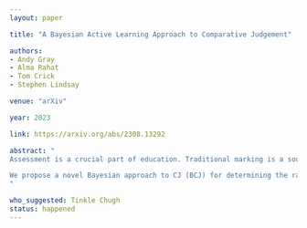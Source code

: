 ```yaml
---
layout: paper

title: "A Bayesian Active Learning Approach to Comparative Judgement"

authors:
- Andy Gray
- Alma Rahat
- Tom Crick
- Stephen Lindsay

venue: "arXiv"

year: 2023

link: https://arxiv.org/abs/2308.13292

abstract: "
Assessment is a crucial part of education. Traditional marking is a source of inconsistencies and unconscious bias, placing a high cognitive load on the assessors. An approach to address these issues is comparative judgement (CJ). In CJ, the assessor is presented with a pair of items and is asked to select the better one. Following a series of comparisons, a rank is derived using a ranking model, for example, the BTM, based on the results. While CJ is considered a reliable method for marking, there are concerns around transparency, and the ideal number of pairwise comparisons to generate a reliable estimation of the rank order is not known. Additionally, there have been attempts to generate a method of selecting pairs that should be compared next in an informative manner, but some existing methods are known to have created their own bias within results inflating the reliability metric used. As a result, a random selection approach is usually deployed.

We propose a novel Bayesian approach to CJ (BCJ) for determining the ranks of compared items alongside a new way to select the pairs to present to the marker(s) using active learning (AL), addressing the key shortcomings of traditional CJ. Furthermore, we demonstrate how the entire approach may provide transparency by providing the user insights into how it is making its decisions and, at the same time, being more efficient. Results from our experiments confirm that the proposed BCJ combined with entropy-driven AL pair-selection method is superior to other alternatives. We also find that the more comparisons done, the more accurate BCJ becomes, which solves the issue the current method has of the model deteriorating if too many comparisons are performed. As our approach can generate the complete predicted rank distribution for an item, we also show how this can be utilised in devising a predicted grade, guided by the assessor.
"

who_suggested: Tinkle Chugh
status: happened
---
```

